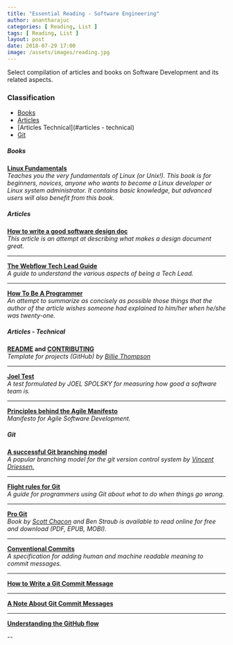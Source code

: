 ```yaml
---
title: "Essential Reading - Software Engineering"
author: anantharajuc
categories: [ Reading, List ]
tags: [ Reading, List ]
layout: post
date: 2018-07-29 17:00
image: /assets/images/reading.jpg
---
```


Select compilation of articles and books on Software Development and its related aspects.

### Classification

- [Books](#books)
- [Articles](#articles)
- [Articles Technical](#articles - technical)
- [Git](#git)

<h5 class="font-weight-bold spanborder text-danger text-capitalize"><span>Books</span></h5>

**<a href="http://linux-training.be/linuxfun.pdf" target="_blank" >Linux Fundamentals</a>**  
*Teaches you the very fundamentals of Linux (or Unix!). This book is for beginners, novices, anyone who wants to become a Linux developer or Linux system administrator. It contains basic knowledge, but advanced users will also benefit from this book.*  

<h5 class="font-weight-bold spanborder text-danger text-capitalize"><span>Articles</span></h5>

**<a href="https://medium.freecodecamp.org/how-to-write-a-good-software-design-document-66fcf019569c" target="_blank" >How to write a good software design doc</a>**  
*This article is an attempt at describing what makes a design document great.*  

---

**<a href="https://github.com/webflow/leadership/blob/master/tech_lead.md" target="_blank" >The Webflow Tech Lead Guide</a>**  
*A guide to understand the various aspects of being a Tech Lead.* 

---

**<a href="https://github.com/braydie/HowToBeAProgrammer" target="_blank" >How To Be A Programmer</a>**  
*An attempt to summarize as concisely as possible those things that the author of the article wishes someone had explained to him/her when he/she was twenty-one.* 

<h5 class="font-weight-bold spanborder text-danger text-capitalize"><span>Articles - Technical</span></h5>

**<a href="https://gist.github.com/PurpleBooth/109311bb0361f32d87a2" target="_blank" >README</a> and <a href="https://gist.github.com/PurpleBooth/b24679402957c63ec426" target="_blank" >CONTRIBUTING</a>**  
*Template for projects (GitHub) by <a href="https://github.com/PurpleBooth" target="_blank" >Billie Thompson</a>* 

---

**<a href="https://www.joelonsoftware.com/2000/08/09/the-joel-test-12-steps-to-better-code/" target="_blank" >Joel Test</a>**  
*A test formulated by JOEL SPOLSKY for measuring how good a software team is.* 

---

**<a href="https://agilemanifesto.org/principles.html" target="_blank" >Principles behind the Agile Manifesto</a>**  
*Manifesto for Agile Software Development.* 

<h5 class="font-weight-bold spanborder text-danger text-capitalize"><span>Git</span></h5>

**<a href="https://nvie.com/posts/a-successful-git-branching-model/" target="_blank" >A successful Git branching model</a>**  
*A popular branching model for the git version control system by <a href="https://nvie.com/about/" target="_blank" >Vincent Driessen.</a>* 

---

**<a href="https://github.com/k88hudson/git-flight-rules" target="_blank" >Flight rules for Git </a>**  
*A guide for programmers using Git about what to do when things go wrong.*  

---

**<a href="https://git-scm.com/book/en/v2" target="_blank" >Pro Git</a>**   
*Book by <a href="http://scottchacon.com/about.html" target="_blank" >Scott Chacon</a> and Ben Straub is available to read online for free and download (PDF, EPUB, MOBI).*  

---

**<a href="https://www.conventionalcommits.org/en/v1.0.0/" target="_blank" >Conventional Commits</a>**  
*A specification for adding human and machine readable meaning to commit messages.*  

---

**<a href="https://chris.beams.io/posts/git-commit/" target="_blank" >How to Write a Git Commit Message</a>**  

---

**<a href="https://tbaggery.com/2008/04/19/a-note-about-git-commit-messages.html" target="_blank" >A Note About Git Commit Messages</a>**  

---

**<a href="https://guides.github.com/introduction/flow/" target="_blank" >Understanding the GitHub flow</a>**  

--
